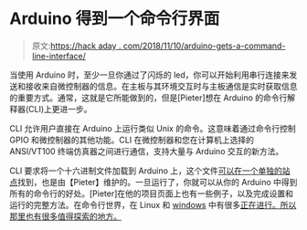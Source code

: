 # Arduino 得到一个命令行界面

> 原文:[https://hack aday . com/2018/11/10/arduino-gets-a-command-line-interface/](https://hackaday.com/2018/11/10/arduino-gets-a-command-line-interface/)

当使用 Arduino 时，至少一旦你通过了闪烁的 led，你可以开始利用串行连接来发送和接收来自微控制器的信息。在主板与其环境交互时与主板通信是实时获取信息的重要方式。通常，这就是它所能做到的，但是[Pieter]想在 Arduino 的命令行解释器(CLI)上更进一步。

CLI 允许用户直接在 Arduino 上运行类似 Unix 的命令。这意味着通过命令行控制 GPIO 和微控制器的其他功能。CLI 在微控制器和您在计算机上选择的 ANSI/VT100 终端仿真器之间进行通信，支持大量与 Arduino 交互的新方法。

CLI 要求将一个十六进制文件加载到 Arduino 上，这个文件[可以在一个单独的站点](https://piconomix.com/fwlib/_a_r_d_u_i_n_o__u_n_o__b_o_a_r_d__a_p_p__c_l_i.html)找到，也是由【Pieter】维护的。一旦运行了，你就可以从你的 Arduino 中得到所有的命令行的好处。[Pieter]在他的项目页面上也有一些例子，以及完成设置和运行的完整方法。在命令行世界，在 Linux 和 [windows](https://hackaday.com/2016/03/30/windows-and-ubuntu-cygwin-can-suck-it/) 中有很多[正在进行。所以那里也有很多值得探索的地方。](https://hackaday.com/2018/10/24/linux-fu-marker-is-a-command-line-menu/)